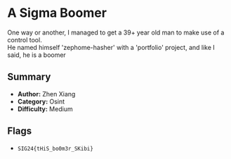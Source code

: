 # A Sigma Boomer

One way or another, I managed to get a 39+ year old man to make use of a control tool. \
He named himself 'zephome-hasher' with a 'portfolio' project, and like I said, he is a boomer

## Summary
- **Author:** Zhen Xiang
- **Category:** Osint
- **Difficulty:** Medium

## Flags
- `SIG24{tHiS_bo0m3r_SKibi}`
